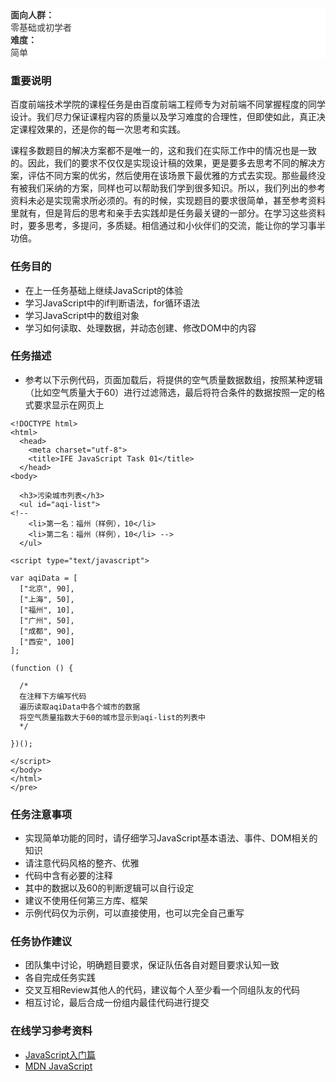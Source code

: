<dl style="box-sizing: border-box; margin-top: 0px; margin-bottom: 20px; color: rgb(51, 51, 51); font-family: 'Helvetica Neue', Helvetica, Arial, sans-serif; font-size: 14px; font-style: normal; font-variant: normal; font-weight: normal; letter-spacing: normal; line-height: 20px; orphans: auto; text-align: start; text-indent: 0px; text-transform: none; white-space: normal; widows: 1; word-spacing: 0px; -webkit-text-stroke-width: 0px; background-color: rgb(255, 255, 255);">

<dt style="box-sizing: border-box; line-height: 1.42857; font-weight: 700;">面向人群：</dt>

<dd style="box-sizing: border-box; line-height: 1.42857; margin-left: 0px;">零基础或初学者</dd>

<dt style="box-sizing: border-box; line-height: 1.42857; font-weight: 700;">难度：</dt>

<dd style="box-sizing: border-box; line-height: 1.42857; margin-left: 0px;">简单</dd>

</dl>

### 重要说明

百度前端技术学院的课程任务是由百度前端工程师专为对前端不同掌握程度的同学设计。我们尽力保证课程内容的质量以及学习难度的合理性，但即使如此，真正决定课程效果的，还是你的每一次思考和实践。

课程多数题目的解决方案都不是唯一的，这和我们在实际工作中的情况也是一致的。因此，我们的要求不仅仅是实现设计稿的效果，更是要多去思考不同的解决方案，评估不同方案的优劣，然后使用在该场景下最优雅的方式去实现。那些最终没有被我们采纳的方案，同样也可以帮助我们学到很多知识。所以，我们列出的参考资料未必是实现需求所必须的。有的时候，实现题目的要求很简单，甚至参考资料里就有，但是背后的思考和亲手去实践却是任务最关键的一部分。在学习这些资料时，要多思考，多提问，多质疑。相信通过和小伙伴们的交流，能让你的学习事半功倍。

### 任务目的

*   在上一任务基础上继续JavaScript的体验
*   学习JavaScript中的if判断语法，for循环语法
*   学习JavaScript中的数组对象
*   学习如何读取、处理数据，并动态创建、修改DOM中的内容

### 任务描述

*   参考以下示例代码，页面加载后，将提供的空气质量数据数组，按照某种逻辑（比如空气质量大于60）进行过滤筛选，最后将符合条件的数据按照一定的格式要求显示在网页上

````
<!DOCTYPE html>
<html>
  <head>
    <meta charset="utf-8">
    <title>IFE JavaScript Task 01</title>
  </head>
<body>

  <h3>污染城市列表</h3>
  <ul id="aqi-list">
<!--   
    <li>第一名：福州（样例），10</li>
    <li>第二名：福州（样例），10</li> -->
  </ul>

<script type="text/javascript">

var aqiData = [
  ["北京", 90],
  ["上海", 50],
  ["福州", 10],
  ["广州", 50],
  ["成都", 90],
  ["西安", 100]
];

(function () {

  /*
  在注释下方编写代码
  遍历读取aqiData中各个城市的数据
  将空气质量指数大于60的城市显示到aqi-list的列表中
  */

})();

</script>
</body>
</html>
</pre>
````
### 任务注意事项

*   实现简单功能的同时，请仔细学习JavaScript基本语法、事件、DOM相关的知识
*   请注意代码风格的整齐、优雅
*   代码中含有必要的注释
*   其中的数据以及60的判断逻辑可以自行设定
*   建议不使用任何第三方库、框架
*   示例代码仅为示例，可以直接使用，也可以完全自己重写

### 任务协作建议

*   团队集中讨论，明确题目要求，保证队伍各自对题目要求认知一致
*   各自完成任务实践
*   交叉互相Review其他人的代码，建议每个人至少看一个同组队友的代码
*   相互讨论，最后合成一份组内最佳代码进行提交

### 在线学习参考资料

*   [JavaScript入门篇](http://www.imooc.com/view/36)
*   [MDN JavaScript](https://developer.mozilla.org/zh-CN/docs/Web/JavaScript)